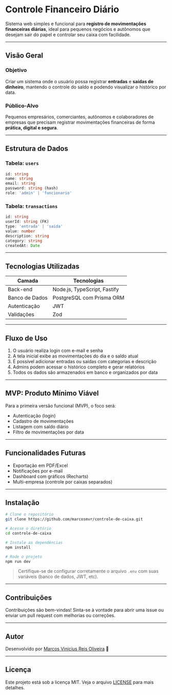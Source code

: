 
# Controle Financeiro Diário

Sistema web simples e funcional para **registro de movimentações financeiras diárias**, ideal para pequenos negócios e autônomos que desejam sair do papel e controlar seu caixa com facilidade.

---

## Visão Geral

### Objetivo
Criar um sistema onde o usuário possa registrar **entradas** e **saídas de dinheiro**, mantendo o controle do saldo e podendo visualizar o histórico por data.

### Público-Alvo
Pequenos empresários, comerciantes, autônomos e colaboradores de empresas que precisam registrar movimentações financeiras de forma **prática, digital e segura**.

---

## Estrutura de Dados

### Tabela: `users`

```ts
id: string
name: string
email: string
password: string (hash)
role: 'admin' | 'funcionario'
```

### Tabela: `transactions`

```ts
id: string
userId: string (FK)
type: 'entrada' | 'saida'
value: number
description: string
category: string
createdAt: Date
```

---

## Tecnologias Utilizadas

| Camada         | Tecnologias                                                         |
|----------------|----------------------------------------------------------------------|
| Back-end       | Node.js, TypeScript, Fastify                                        |
| Banco de Dados | PostgreSQL com Prisma ORM                                           |
| Autenticação   | JWT                                                                 |
| Validações     | Zod                                                                 |

---

## Fluxo de Uso

1. O usuário realiza login com e-mail e senha  
2. A tela inicial exibe as movimentações do dia e o saldo atual  
3. É possível adicionar entradas ou saídas com categorias e descrição  
4. Admins podem acessar o histórico completo e gerar relatórios  
5. Todos os dados são armazenados em banco e organizados por data  

---

## MVP: Produto Mínimo Viável

Para a primeira versão funcional (MVP), o foco será:

- Autenticação (login)
- Cadastro de movimentações
- Listagem com saldo diário
- Filtro de movimentações por data

---

## Funcionalidades Futuras

- Exportação em PDF/Excel  
- Notificações por e-mail  
- Dashboard com gráficos (Recharts)  
- Multi-empresa (controle por caixas separados)  

---

## Instalação

```bash
# Clone o repositório
git clone https://github.com/marcosmvr/controle-de-caixa.git

# Acesse o diretório
cd controle-de-caixa

# Instale as dependências
npm install

# Rode o projeto
npm run dev
```

> Certifique-se de configurar corretamente o arquivo `.env` com suas variáveis (banco de dados, JWT, etc).

---

## Contribuições

Contribuições são bem-vindas! Sinta-se à vontade para abrir uma issue ou enviar um pull request com melhorias ou correções.

---

## Autor

Desenvolvido por [Marcos Vinicius Reis Oliveira](https://github.com/marcosmvr) 🚀

---

## Licença

Este projeto está sob a licença MIT. Veja o arquivo [LICENSE](LICENSE) para mais detalhes.
